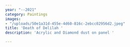 ```yaml
---
year: "--2021"
category: Paintings
images:
- "/uploads/50e1a31d-455e-4d60-816c-2ebcc02956d2.jpeg"
title: 'Death of Delilah '
description: 'Acrylic and Diamond dust on panel '

---
```

